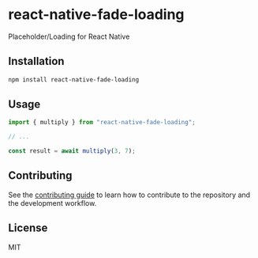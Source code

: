 # react-native-fade-loading

Placeholder/Loading for React Native

## Installation

```sh
npm install react-native-fade-loading
```

## Usage

```js
import { multiply } from "react-native-fade-loading";

// ...

const result = await multiply(3, 7);
```

## Contributing

See the [contributing guide](CONTRIBUTING.md) to learn how to contribute to the repository and the development workflow.

## License

MIT
